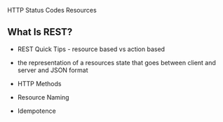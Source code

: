 
  
HTTP Status Codes
Resources

## What Is REST?

* REST Quick Tips - resource based vs action based
*   the representation of a resources state that goes between client and server and JSON format

* HTTP Methods
* Resource Naming
* Idempotence

###
